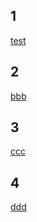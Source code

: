 ## 1
[test](https://cloud.tencent.com/document/product/240/3552)

## 2
[bbb](https://cloud.tencent.com/document/product/583/18014)

## 3
[ccc](https://cloud.tencent.com/document/product/400/18504)

## 4
[ddd](https://cloud.tencent.com/document/product/378/18523)